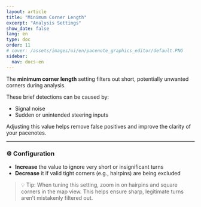 ```yaml
---
layout: article
title: "Minimum Corner Length"
excerpt: "Analysis Settings"
show_date: false
lang: en
type: doc
order: 11
# cover: /assets/images/ui/en/pacenote_graphics_editor/default.PNG
sidebar:
  nav: docs-en
---
```


The **minimum corner length** setting filters out short, potentially unwanted corners during analysis.

These brief detections can be caused by:

- Signal noise
- Sudden or unintended steering inputs

Adjusting this value helps remove false positives and improve the clarity of your pacenotes.

---

### ⚙️ Configuration

- **Increase** the value to ignore very short or insignificant turns
- **Decrease** it if valid tight corners (e.g., hairpins) are being excluded

> 💡 Tip: When tuning this setting, zoom in on hairpins and square corners in the map view. This helps ensure sharp, legitimate turns aren’t mistakenly filtered out.
